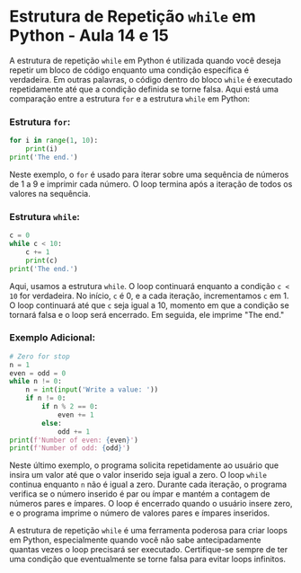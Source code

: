 
# Estrutura de Repetição `while` em Python - Aula 14 e 15

A estrutura de repetição `while` em Python é utilizada quando você deseja repetir um bloco de código enquanto uma condição específica é verdadeira. Em outras palavras, o código dentro do bloco `while` é executado repetidamente até que a condição definida se torne falsa. Aqui está uma comparação entre a estrutura `for` e a estrutura `while` em Python:

### Estrutura `for`:
```python
for i in range(1, 10):
    print(i)
print('The end.')
```

Neste exemplo, o `for` é usado para iterar sobre uma sequência de números de 1 a 9 e imprimir cada número. O loop termina após a iteração de todos os valores na sequência.

### Estrutura `while`:
```python
c = 0
while c < 10:
    c += 1
    print(c)
print('The end.')
```

Aqui, usamos a estrutura `while`. O loop continuará enquanto a condição `c < 10` for verdadeira. No início, `c` é 0, e a cada iteração, incrementamos `c` em 1. O loop continuará até que `c` seja igual a 10, momento em que a condição se tornará falsa e o loop será encerrado. Em seguida, ele imprime "The end."

### Exemplo Adicional:

```python
# Zero for stop
n = 1
even = odd = 0
while n != 0:
    n = int(input('Write a value: '))
    if n != 0:
        if n % 2 == 0:
            even += 1
        else:
            odd += 1
print(f'Number of even: {even}')
print(f'Number of odd: {odd}')
```

Neste último exemplo, o programa solicita repetidamente ao usuário que insira um valor até que o valor inserido seja igual a zero. O loop `while` continua enquanto `n` não é igual a zero. Durante cada iteração, o programa verifica se o número inserido é par ou ímpar e mantém a contagem de números pares e ímpares. O loop é encerrado quando o usuário insere zero, e o programa imprime o número de valores pares e ímpares inseridos.

A estrutura de repetição `while` é uma ferramenta poderosa para criar loops em Python, especialmente quando você não sabe antecipadamente quantas vezes o loop precisará ser executado. Certifique-se sempre de ter uma condição que eventualmente se torne falsa para evitar loops infinitos.

